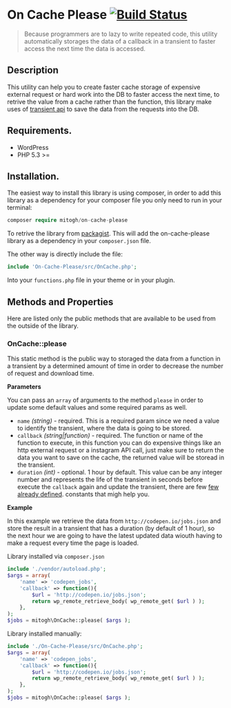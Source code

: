 # On Cache Please [![Build Status](https://travis-ci.org/mitogh/On-Cache-Please.svg?branch=master)](https://travis-ci.org/mitogh/On-Cache-Please)

> Because programmers are to lazy to write repeated code, this
 utility automatically storages the data of a callback in a transient to
faster access the next time the data is accessed.  

## Description

This utility can help you to create faster cache storage of expensive
external request or hard work into the DB to faster access the next
time, to retrive the value from a cache rather than the function, this
library make uses of [transient api](https://codex.wordpress.org/Transients_API) to save the
data from the requests into the DB.

## Requirements.

- WordPress   
- PHP 5.3 >=   

## Installation. 

The easiest way to install this library is using composer, in order to
add this library as a dependency for your composer file you only need to
run in your terminal:

```php
composer require mitogh/on-cache-please
```

To retrive the library from [packagist](https://packagist.org/packages/mitogh/on-cache-please). This will
add the on-cache-please library as a dependency in your `composer.json`
file.

The other way is directly include the file: 

```php
include 'On-Cache-Please/src/OnCache.php';
```

Into your `functions.php` file in your theme or in your plugin.

## Methods and Properties

Here are listed only the public methods that are available to be used
from the outside of the library.

### OnCache::please

This static method is the public way to storaged the data from a
function in a transient by a determined amount of time in order to
decrease the number of request and download time.

**Parameters**  

You can pass an `array` of arguments to the method `please` in order to
update some default values and some required params as well.

- `name` *(string)* - required. This is a required param since we need a value to
identify the transient, where the data is going to be stored.
- `callback` *(string|function)* - required. The function or name of the
  function to execute, in this function you can do expensive things like
an http external request or a instagram API call, just make sure to
return the data you want to save on the cache, the returned value will
be storead in the transient.
- `duration` *(int)* - optional. 1 hour by default. This value can be any
  integer number and represents the life of the transient in seconds
before execute the `callback` again and update the transient, there are
few [few already defined](https://codex.wordpress.org/Transients_API#Using_Time_Constants).
constants that migh help you.

**Example**

In this example we retrieve the data from `http://codepen.io/jobs.json`
and store the result in a transient that has a duration (by default of 1
hour), so the next hour we are going to have the latest updated data
wiouth having to make a request every time the page is loaded.   

Library installed via `composer.json`  

```php
include './vendor/autoload.php';
$args = array(
    'name' => 'codepen_jobs',
	'callback' => function(){
		$url = 'http://codepen.io/jobs.json';
		return wp_remote_retrieve_body( wp_remote_get( $url ) );
	},
);
$jobs = mitogh\OnCache::please( $args );
```

Library installed manually:  

```php
include './On-Cache-Please/src/OnCache.php';
$args = array(
    'name' => 'codepen_jobs',
	'callback' => function(){
		$url = 'http://codepen.io/jobs.json';
		return wp_remote_retrieve_body( wp_remote_get( $url ) );
	},
);
$jobs = mitogh\OnCache::please( $args );
```
